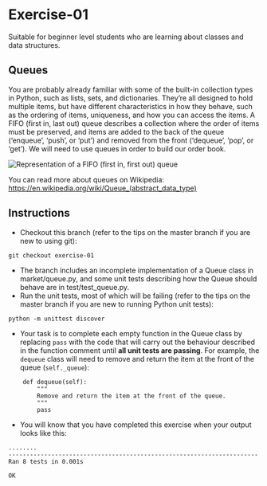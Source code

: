 # Exercise-01

Suitable for beginner level students who are learning about classes and data structures.

## Queues

You are probably already familiar with some of the built-in collection types in Python, such as lists, sets, and dictionaries. They’re all designed to hold multiple items, but have different characteristics in how they behave, such as the ordering of items, uniqueness, and how you can access the items.
A FIFO (first in, last out) queue describes a collection where the order of items must be preserved, and items are added to the back of the queue (‘enqueue’, ‘push’, or ‘put’) and removed from the front (‘dequeue’, ‘pop’, or ‘get’). We will need to use queues in order to build our order book.

![Representation of a FIFO (first in, first out) queue](https://upload.wikimedia.org/wikipedia/commons/5/52/Data_Queue.svg)

You can read more about queues on Wikipedia: https://en.wikipedia.org/wiki/Queue_(abstract_data_type)

## Instructions

 - Checkout this branch (refer to the tips on the master branch if you are new to using git):
```
git checkout exercise-01
```
 - The branch includes an incomplete implementation of a Queue class in market/queue.py, and some unit tests describing how the Queue should behave are in test/test_queue.py.
 - Run the unit tests, most of which will be failing (refer to the tips on the master branch if you are new to running Python unit tests):
```
python -m unittest discover
```
 - Your task is to complete each empty function in the Queue class by replacing `pass` with the code that will carry out the behaviour described in the function comment  until **all unit tests are passing**. For example, the `dequeue` class will need to remove and return the item at the front of the queue (`self._queue`):
```
    def dequeue(self):
        """
        Remove and return the item at the front of the queue.
        """
        pass
```
 -  You will know that you have completed this exercise when your output looks like this:
```
........
----------------------------------------------------------------------
Ran 8 tests in 0.001s

OK
```
